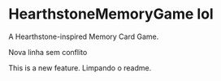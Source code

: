 # HearthstoneMemoryGame lol
A Hearthstone-inspired Memory Card Game.

Nova linha sem conflito

This is a new feature.
Limpando o readme.
